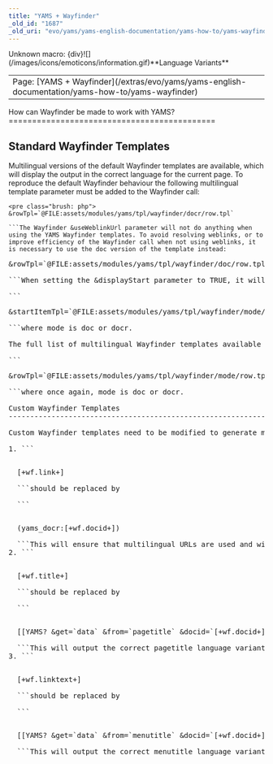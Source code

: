 ```yaml
---
title: "YAMS + Wayfinder"
_old_id: "1687"
_old_uri: "evo/yams/yams-english-documentation/yams-how-to/yams-wayfinder"
---
```


<div class="error"><span class="error">Unknown macro: {div}</span>![](/images/icons/emoticons/information.gif)**Language Variants**

<table class="tableview" width="100%"><tr><td><span class="icon icon-page">Page:</span> [YAMS + Wayfinder](/extras/evo/yams/yams-english-documentation/yams-how-to/yams-wayfinder)</td></tr></table></div>How can Wayfinder be made to work with YAMS?
============================================

Standard Wayfinder Templates
----------------------------

Multilingual versions of the default Wayfinder templates are available, which will display the output in the correct language for the current page. To reproduce the default Wayfinder behaviour the following multilingual template parameter must be added to the Wayfinder call:

```
<pre class="brush: php">
&rowTpl=`@FILE:assets/modules/yams/tpl/wayfinder/docr/row.tpl`

```The Wayfinder &useWeblinkUrl parameter will not do anything when using the YAMS Wayfinder templates. To avoid resolving weblinks, or to improve efficiency of the Wayfinder call when not using weblinks, it is necessary to use the doc version of the template instead:

```
<pre class="brush: php">
&rowTpl=`@FILE:assets/modules/yams/tpl/wayfinder/doc/row.tpl`

```When setting the &displayStart parameter to TRUE, it will also be necessary to add the following parameter to the Wayfinder call:

```
<pre class="brush: php">
&startItemTpl=`@FILE:assets/modules/yams/tpl/wayfinder/mode/startitem.tpl`

```where mode is doc or docr.

The full list of multilingual Wayfinder templates available are as follows:

```
<pre class="brush: php">
&rowTpl=`@FILE:assets/modules/yams/tpl/wayfinder/mode/row.tpl` &parentRowHereTpl=`@FILE:assets/modules/yams/tpl/wayfinder/mode/parentrowhere.tpl` &parentRowTpl=`@FILE:assets/modules/yams/tpl/wayfinder/mode/parentrow.tpl` &hereTpl=`@FILE:assets/modules/yams/tpl/wayfinder/mode/here.tpl` &innerRowTpl=`@FILE:assets/modules/yams/tpl/wayfinder/mode/innerrow.tpl` &innerHereTpl=`@FILE:assets/modules/yams/tpl/wayfinder/mode/innerhere.tpl` &activeParentRowTpl=`@FILE:assets/modules/yams/tpl/wayfinder/mode/activeparentrow.tpl` &categoryFoldersTpl=`@FILE:assets/modules/yams/tpl/wayfinder/mode/categoryfolders.tpl` &startItemTpl=`@FILE:assets/modules/yams/tpl/wayfinder/mode/startitem.tpl`

```where once again, mode is doc or docr.

<a name="YAMS%2BWayfinder-CustomTemplates"></a>Custom Wayfinder Templates
-------------------------------------------------------------------------

Custom Wayfinder templates need to be modified to generate multilingual output. This can be done by making the following replacements:

1. ```
  <pre class="brush: php">
  [+wf.link+]
  
  ```should be replaced by
  
  ```
  <pre class="brush: php">
  (yams_docr:[+wf.docid+])
  
  ```This will ensure that multilingual URLs are used and will resolve all weblink URLs to their final destination. If weblink URLs should be output directly rather than being resolved, then (yams\_doc:\[+wf.docid+\]) can be used instead.
2. ```
  <pre class="brush: php">
  [+wf.title+]
  
  ```should be replaced by
  
  ```
  <pre class="brush: php">
  [[YAMS? &get=`data` &from=`pagetitle` &docid=`[+wf.docid+]`]]
  
  ```This will output the correct pagetitle language variant for the hover text of the menu links. pagetitle can be replaced by menutitle, longtitle or any of the other standard document variable fields.
3. ```
  <pre class="brush: php">
  [+wf.linktext+]
  
  ```should be replaced by
  
  ```
  <pre class="brush: php">
  [[YAMS? &get=`data` &from=`menutitle` &docid=`[+wf.docid+]`]]
  
  ```This will output the correct menutitle language variant for the text of the menu links. menutitle can be replaced by pagetitle, longtitle or any of the other standard document variable fields.